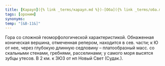 ```yaml
---
title: [Караул]({% link _terms/караул.md %})-[Оба]({% link _terms/оба.md %})
tags: [ороним]
synonyms:
temp: "[&В-11&]"
---
```


Гора со сложной геоморфологической характеристикой. Обнаженная коническая
вершина, отмеченная репером, находится в сев. части; к Ю от нее, через глубокую
длинную седловину – платообразный масс. со скальными стенами, гребнями,
расселинами; у самого моря высятся зубцы утесов. В 2 км. к ЗЮЗ от нп Новый Свет
(Судак.).
